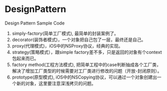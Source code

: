 # DesignPattern
Design Pattern Sample Code

1. simply-factory(简单工厂模式), 最简单的封装案例了。
2. decorator(装饰者模式)，一个对象把自己包了一层，最终还是自己。
3. proxy(代理模式)，iOS中的NSProxy协议，经典的实现。
4. strategy(策略模式），跟simple factory差不多，只是返回的对象有个context包起来而已。
5. factory method(工程方法模式), 把简单工程中的case判断抽成各个工厂类，解决了增加工厂类型的时候需要对工厂类进行修改的问题（开放-封闭原则）。
6. prototype(原型模式), iOS中的NSCopying协议，可以通过一个对象创建出一个新的对象，这里要注意深浅拷贝的问题。
